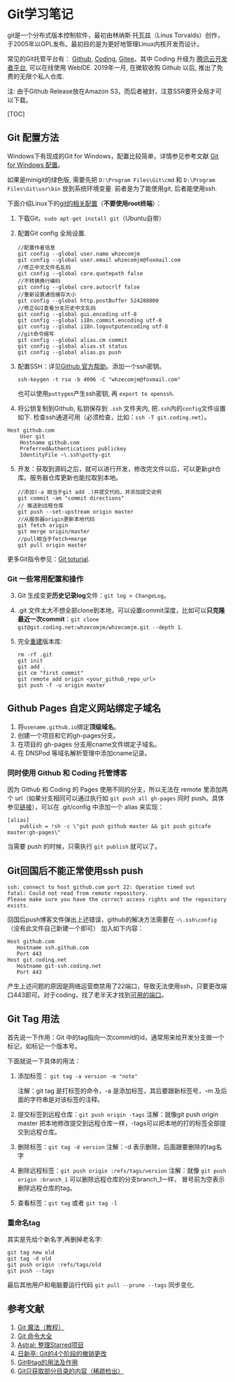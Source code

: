 Git学习笔记
===

git是一个分布式版本控制软件，最初由林纳斯·托瓦兹（Linus Torvalds）创作，于2005年以GPL发布。最初目的是为更好地管理Linux内核开发而设计。

常见的Git托管平台有： [Github](https://github.com), [Coding](https://coding.net/), [Gitee](https://gitee.com/)。其中 Coding 升级为 [腾讯云开发者平台](https://dev.tencent.com/user), 可以在线使用 WebIDE. 2019年一月, 在微软收购 Github 以后, 推出了免费的无限个私人仓库.

注: 由于Github Release放在Amazon S3，而后者被封，注意SSR要开全局才可以下载。

[TOC]

## Git 配置方法

Windows下有现成的Git for Windows，配置比较简单，详情参见参考文献 [Git for Windows 配置](http://www.cnblogs.com/monodin/p/3268679.html)。

如果是minigit的绿色版, 需要先把 `D:\Program Files\Git\cmd` 和 `D:\Program Files\Git\usr\bin` 放到系统环境变量. 前者是为了能使用git, 后者能使用ssh.

下面介绍Linux下的[git的相关配置](https://github.com/chenzhiwei/linux/tree/master/git)（**不要使用root终端**）：

1. 下载Git，`sudo apt-get install git`（Ubuntu自带）

2. 配置Git config 全局设置.

    ```shell
    //配置作者信息
    git config --global user.name whzecomjm
    git config --global user.email whzecomjm@foxmail.com
    //修正中文文件名乱码
    git config --global core.quotepath false
    //不转换换行编码
    git config --global core.autocrlf false 
    //重新设置通信缓存大小
    git config --global http.postBuffer 524288000
    //修正GUI查看分支历史中文乱码
    git config --global gui.encoding utf-8 
    git config --global i18n.commit.encoding utf-8 
    git config --global i18n.logoutputencoding utf-8 
    //git命令缩写
    git config --global alias.cm commit
    git config --global alias.st status
    git config --global alias.ps push
    ```

3. 配置SSH：详见[Github 官方帮助](https://help.github.com/articles/connecting-to-github-with-ssh/)。添加一个ssh密钥。 

    ```shell
    ssh-keygen -t rsa -b 4096 -C "whzecomjm@foxmail.com"
    ```

    也可以使用`puttygen`产生ssh密钥, 再 `export to openssh`.

4. 将公钥复制到Github, 私钥保存到 `.ssh` 文件夹内, 把`.ssh`内的`config`文件设置如下. 检查ssh通道可用（必须检查，比如：`ssh -T git.coding.net`）。

  ```shell
  Host github.com
      User git
      Hostname github.com
      PreferredAuthentications publickey
      IdentityFile ~\.ssh\putty-git
  ```

5. 开发：获取到源码之后，就可以进行开发，修改完文件以后，可以更新git仓库。服务器仓库更新也能拉取到本地。

    ```shell
    //添加(-a 相当于git add .)并提交代码，并添加提交说明
    git commit -am "commit directions" 
    // 推送到远程仓库
    git push --set-upstream origin master
    //从服务器origin更新本地代码
    git fetch origin
    git merge origin/master
    //pull相当于fetch+merge
    git pull origin master
    ```

更多Git指令参见：[Git toturial](https://github.com/whzecomjm/AppsNotes/blob/master/git/git_toturial).



### Git 一些常用配置和操作

3. Git 生成变更**历史记录log**文件：`git log > ChangeLog`。

4. .git 文件太大不想全部clone到本地，可以设置commit深度，比如可以**只克隆最近一次commit**：`git clone git@git.coding.net:whzecomjm/whzecomjm.git --depth 1`.

5. 完全[重建](https://www.zhihu.com/question/29769130/answer/45546231)版本库: 

   ```shell
   rm -rf .git
   git init
   git add .
   git cm "first commit"
   git remote add origin <your_github_repo_url>
   git push -f -u origin master
   ```

   

## Github Pages 自定义网站绑定子域名

1. 将`usename.github.io`绑定**顶级域名**。
2. 创建一个项目和它的gh-pages分支。
3. 在项目的 gh-pages 分支用cname文件绑定子域名。
4. 在 DNSPod 等域名解析管理中添加cname记录。



### 同时使用 Github 和 Coding 托管博客

因为 Github 和 Coding 的 Pages 使用不同的分支，所以无法在 remote 里添加两个 url（如果分支相同可以通过执行如 `git push all gh-pages` 同时 push。具体参见[链接](http://liberize.me/tech/host-your-blog-on-both-github-and-gitcafe.html)），可以在 .git/config 中添加一个 alias 来实现：

```
[alias]
    publish = !sh -c \"git push github master && git push gitcafe master:gh-pages\"
```
当需要 push 的时候，只需执行 `git publish` 就可以了。

## Git回国后不能正常使用ssh push

```
ssh: connect to host github.com port 22: Operation timed out
fatal: Could not read from remote repository.
Please make sure you have the correct access rights and the repository exists.
```
回国后push博客文件弹出上述错误，github的解决方法需要在 `~\.ssh\config` （没有此文件自己新建一个即可） 加入如下内容：

```
Host github.com
   Hostname ssh.github.com
   Port 443
Host git.coding.net
   Hostname git-ssh.coding.net
   Port 443
```
产生上述问题的原因是网络运营商禁用了22端口，导致无法使用ssh，只要更改端口443即可。对于coding，找了老半天才找到[可用的端口](http://www.aiweibang.com/yuedu/98659541.html)。



## Git Tag 用法

首先说一下作用：Git 中的tag指向一次commit的id，通常用来给开发分支做一个标记，如标记一个版本号。

下面就说一下具体的用法：

1. 添加标签： `git tag -a version -m "note"`

   注解：git tag 是打标签的命令，-a 是添加标签，其后要跟新标签号，-m 及后面的字符串是对该标签的注释。

2. 提交标签到远程仓库：`git push origin -tags`
   注解：就像git push origin master 把本地修改提交到远程仓库一样，-tags可以把本地的打的标签全部提交到远程仓库。

3. 删除标签：`git tag -d version`
   注解：-d 表示删除，后面跟要删除的tag名字

4. 删除远程标签：`git push origin :refs/tags/version`
   注解：就像 `git push origin :branch_1` 可以删除远程仓库的分支branch_1一样， 冒号前为空表示删除远程仓库的tag。

5. 查看标签：`git tag` 或者 `git tag -l`



### 重命名tag

其实是先给个新名字,再删掉老名字:

```git
git tag new old
git tag -d old
git push origin :refs/tags/old
git push --tags
```

最后其他用户和电脑要运行代码 `git pull --prune --tags` 同步变化.



## 参考文献

1. [Git 魔法（教程）](http://www-cs-students.stanford.edu/~blynn/gitmagic/intl/zh_cn/ch02.html)
2. [Git 命令大全](https://github.com/whzecomjm/Notes/blob/master/git/git_toturial)
3. [Astral: 整理Starred项目](https://app.astralapp.com/dashboard)
5. [日新亭: Git的4个阶段的撤销更改](https://www.fengerzh.com/git-reset/)
6. [Git中tag的用法及作用](http://blog.csdn.net/u013399093/article/details/50511462) 
6. [Git只获取部分目录的内容（稀疏检出）](https://zhgcao.github.io/2016/05/11/git-sparse-checkout/) 
